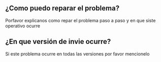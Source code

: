 ## ¿Como puedo reparar el problema?
Porfavor explicanos como repar el problema paso a paso y en que siste operativo ocurre
## ¿En que versión de invie ocurre?
Si este problema ocurre en todas las versiones por favor mencionelo
